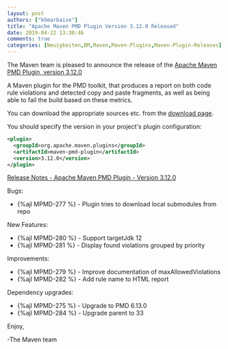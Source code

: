 ```yaml
---
layout: post
authors: ["khmarbaise"]
title: "Apache Maven PMD Plugin Version 3.12.0 Released"
date: 2019-04-22 13:30:46
comments: true
categories: [Neuigkeiten,BM,Maven,Maven-Plugins,Maven-Plugin-Releases]
---
```

The Maven team is pleased to announce the release of the 
[Apache Maven PMD Plugin, version 3.12.0](https://maven.apache.org/plugins/maven-pmd-plugin/)

A Maven plugin for the PMD toolkit, that produces a report on both code rule
violations and detected copy and paste fragments, as well as being able to fail
the build based on these metrics.

You can download the appropriate sources etc. from the 
[download page](https://maven.apache.org/plugins/maven-pmd-plugin/download.cgi).

You should specify the version in your project's plugin configuration:

``` xml
<plugin>
  <groupId>org.apache.maven.plugins</groupId>
  <artifactId>maven-pmd-plugin</artifactId>
  <version>3.12.0</version>
</plugin>
```

<!-- more -->

[Release Notes - Apache Maven PMD Plugin - Version 3.12.0](https://issues.apache.org/jira/secure/ReleaseNote.jspa?projectId=12317621&version=12344380)

Bugs:

- {%ajl MPMD-277 %} - Plugin tries to download local submodules from repo

New Features:

- {%ajl MPMD-280 %} - Support targetJdk 12
- {%ajl MPMD-281 %} - Display found violations grouped by priority

Improvements:

- {%ajl MPMD-279 %} - Improve documentation of maxAllowedViolations
- {%ajl MPMD-282 %} - Add rule name to HTML report

Dependency upgrades:

- {%ajl MPMD-275 %} - Upgrade to PMD 6.13.0
- {%ajl MPMD-284 %} - Upgrade parent to 33

Enjoy,

-The Maven team
